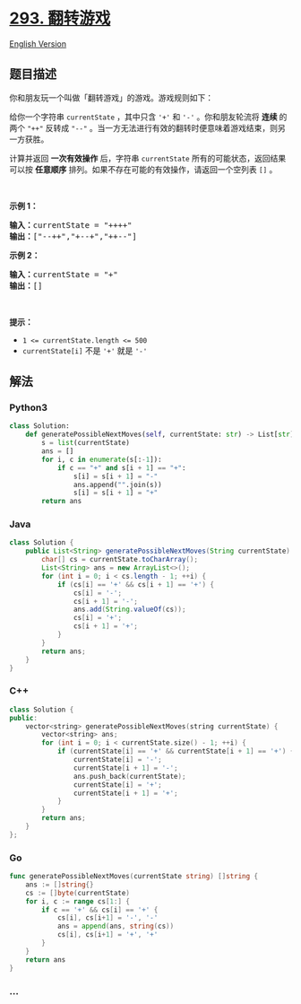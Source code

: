 # [293. 翻转游戏](https://leetcode.cn/problems/flip-game)

[English Version](/solution/0200-0299/0293.Flip%20Game/README_EN.md)

## 题目描述

<!-- 这里写题目描述 -->

<p>你和朋友玩一个叫做「翻转游戏」的游戏。游戏规则如下：</p>

<p>给你一个字符串 <code>currentState</code> ，其中只含 <code>'+'</code> 和 <code>'-'</code> 。你和朋友轮流将 <strong>连续 </strong>的两个 <code>"++"</code> 反转成 <code>"--"</code> 。当一方无法进行有效的翻转时便意味着游戏结束，则另一方获胜。</p>

<p>计算并返回 <strong>一次有效操作</strong> 后，字符串 <code>currentState</code> 所有的可能状态，返回结果可以按 <strong>任意顺序</strong> 排列。如果不存在可能的有效操作，请返回一个空列表 <code>[]</code> 。</p>

<p> </p>

<p><strong>示例 1：</strong></p>

<pre>
<strong>输入：</strong>currentState = "++++"
<strong>输出：</strong>["--++","+--+","++--"]
</pre>

<p><strong>示例 2：</strong></p>

<pre>
<strong>输入：</strong>currentState = "+"
<strong>输出：</strong>[]
</pre>

<p> </p>

<p><strong>提示：</strong></p>

<ul>
	<li><code>1 <= currentState.length <= 500</code></li>
	<li><code>currentState[i]</code> 不是 <code>'+'</code> 就是 <code>'-'</code></li>
</ul>

## 解法

<!-- 这里可写通用的实现逻辑 -->

<!-- tabs:start -->

### **Python3**

<!-- 这里可写当前语言的特殊实现逻辑 -->

```python
class Solution:
    def generatePossibleNextMoves(self, currentState: str) -> List[str]:
        s = list(currentState)
        ans = []
        for i, c in enumerate(s[:-1]):
            if c == "+" and s[i + 1] == "+":
                s[i] = s[i + 1] = "-"
                ans.append("".join(s))
                s[i] = s[i + 1] = "+"
        return ans
```

### **Java**

<!-- 这里可写当前语言的特殊实现逻辑 -->

```java
class Solution {
    public List<String> generatePossibleNextMoves(String currentState) {
        char[] cs = currentState.toCharArray();
        List<String> ans = new ArrayList<>();
        for (int i = 0; i < cs.length - 1; ++i) {
            if (cs[i] == '+' && cs[i + 1] == '+') {
                cs[i] = '-';
                cs[i + 1] = '-';
                ans.add(String.valueOf(cs));
                cs[i] = '+';
                cs[i + 1] = '+';
            }
        }
        return ans;
    }
}
```

### **C++**

```cpp
class Solution {
public:
    vector<string> generatePossibleNextMoves(string currentState) {
        vector<string> ans;
        for (int i = 0; i < currentState.size() - 1; ++i) {
            if (currentState[i] == '+' && currentState[i + 1] == '+') {
                currentState[i] = '-';
                currentState[i + 1] = '-';
                ans.push_back(currentState);
                currentState[i] = '+';
                currentState[i + 1] = '+';
            }
        }
        return ans;
    }
};
```

### **Go**

```go
func generatePossibleNextMoves(currentState string) []string {
	ans := []string{}
	cs := []byte(currentState)
	for i, c := range cs[1:] {
		if c == '+' && cs[i] == '+' {
			cs[i], cs[i+1] = '-', '-'
			ans = append(ans, string(cs))
			cs[i], cs[i+1] = '+', '+'
		}
	}
	return ans
}
```

### **...**

```

```

<!-- tabs:end -->
